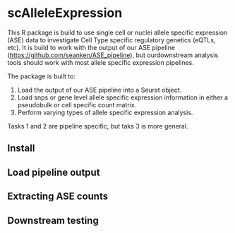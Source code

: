# scAlleleExpression


This R package is build to use single cell or nuclei allele specific expression (ASE) data to investigate Cell Type specific regulatory genetics (eQTLs, etc). It is build to work with the output of our ASE pipeline (https://github.com/seanken/ASE_pipeline), but ourdownstream analysis tools should work with most allele specific expression pipelines.

The package is built to:
1) Load the output of our ASE pipeline into a Seurat object.
2) Load snps or gene level allele specific expression information in either a pseudobulk or cell specific count matrix.
3) Perform varying types of allele specific expression analysis.

Tasks 1 and 2 are pipeline specific, but taks 3 is more general.

## Install

## Load pipeline output

## Extracting ASE counts

## Downstream testing
